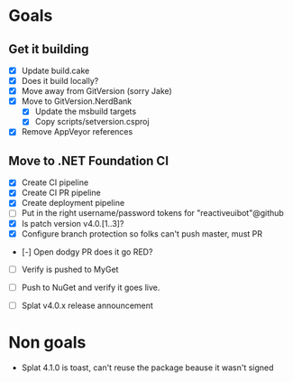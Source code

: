 # Goals

## Get it building
- [x] Update build.cake
- [x] Does it build locally?
- [x] Move away from GitVersion (sorry Jake)
- [x] Move to GitVersion.NerdBank
    - [x] Update the msbuild targets
    - [x] Copy scripts/setversion.csproj

- [x] Remove AppVeyor references

## Move to .NET Foundation CI
- [x] Create CI pipeline
- [x] Create CI PR pipeline
- [x] Create deployment pipeline
- [ ] Put in the right username/password tokens for "reactiveuibot"@github
- [x] Is patch version v4.0.[1..3]?
- [x] Configure branch protection so folks can't push master, must PR
- [-] Open dodgy PR does it go RED?
- [ ] Verify is pushed to MyGet
- [ ] Push to NuGet and verify it goes live.

- [ ] Splat v4.0.x release announcement

# Non goals
- Splat 4.1.0 is toast, can't reuse the package beause it wasn't signed
